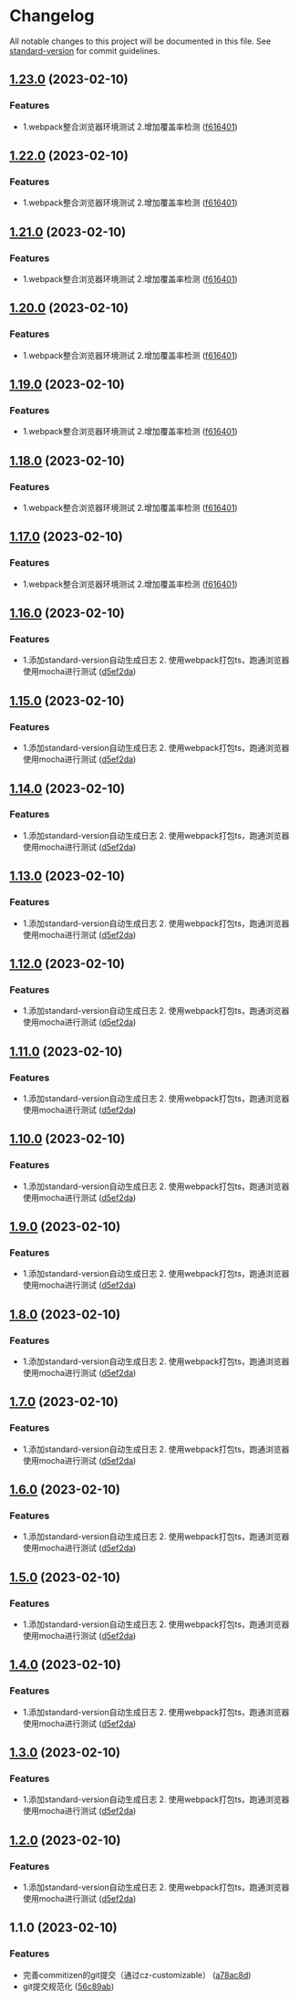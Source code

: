 # Changelog

All notable changes to this project will be documented in this file. See [standard-version](https://github.com/conventional-changelog/standard-version) for commit guidelines.

## [1.23.0](https://github.com/LPZ0058/vue2-study/compare/v1.9.0...v1.23.0) (2023-02-10)


### Features

* 1.webpack整合浏览器环境测试 2.增加覆盖率检测 ([f616401](https://github.com/LPZ0058/vue2-study/commit/f61640111748d22665d317a28b5b6f63f9b0b0a2))

## [1.22.0](https://github.com/LPZ0058/vue2-study/compare/v1.9.0...v1.22.0) (2023-02-10)


### Features

* 1.webpack整合浏览器环境测试 2.增加覆盖率检测 ([f616401](https://github.com/LPZ0058/vue2-study/commit/f61640111748d22665d317a28b5b6f63f9b0b0a2))

## [1.21.0](https://github.com/LPZ0058/vue2-study/compare/v1.9.0...v1.21.0) (2023-02-10)


### Features

* 1.webpack整合浏览器环境测试 2.增加覆盖率检测 ([f616401](https://github.com/LPZ0058/vue2-study/commit/f61640111748d22665d317a28b5b6f63f9b0b0a2))

## [1.20.0](https://github.com/LPZ0058/vue2-study/compare/v1.9.0...v1.20.0) (2023-02-10)


### Features

* 1.webpack整合浏览器环境测试 2.增加覆盖率检测 ([f616401](https://github.com/LPZ0058/vue2-study/commit/f61640111748d22665d317a28b5b6f63f9b0b0a2))

## [1.19.0](https://github.com/LPZ0058/vue2-study/compare/v1.9.0...v1.19.0) (2023-02-10)


### Features

* 1.webpack整合浏览器环境测试 2.增加覆盖率检测 ([f616401](https://github.com/LPZ0058/vue2-study/commit/f61640111748d22665d317a28b5b6f63f9b0b0a2))

## [1.18.0](https://github.com/LPZ0058/vue2-study/compare/v1.9.0...v1.18.0) (2023-02-10)


### Features

* 1.webpack整合浏览器环境测试 2.增加覆盖率检测 ([f616401](https://github.com/LPZ0058/vue2-study/commit/f61640111748d22665d317a28b5b6f63f9b0b0a2))

## [1.17.0](https://github.com/LPZ0058/vue2-study/compare/v1.9.0...v1.17.0) (2023-02-10)


### Features

* 1.webpack整合浏览器环境测试 2.增加覆盖率检测 ([f616401](https://github.com/LPZ0058/vue2-study/commit/f61640111748d22665d317a28b5b6f63f9b0b0a2))

## [1.16.0](https://github.com/LPZ0058/vue2-study/compare/v1.1.0...v1.16.0) (2023-02-10)


### Features

* 1.添加standard-version自动生成日志 2. 使用webpack打包ts，跑通浏览器使用mocha进行测试 ([d5ef2da](https://github.com/LPZ0058/vue2-study/commit/d5ef2dabde932cf0cd9c986e4c01e5bafa2011b9))

## [1.15.0](https://github.com/LPZ0058/vue2-study/compare/v1.1.0...v1.15.0) (2023-02-10)


### Features

* 1.添加standard-version自动生成日志 2. 使用webpack打包ts，跑通浏览器使用mocha进行测试 ([d5ef2da](https://github.com/LPZ0058/vue2-study/commit/d5ef2dabde932cf0cd9c986e4c01e5bafa2011b9))

## [1.14.0](https://github.com/LPZ0058/vue2-study/compare/v1.1.0...v1.14.0) (2023-02-10)


### Features

* 1.添加standard-version自动生成日志 2. 使用webpack打包ts，跑通浏览器使用mocha进行测试 ([d5ef2da](https://github.com/LPZ0058/vue2-study/commit/d5ef2dabde932cf0cd9c986e4c01e5bafa2011b9))

## [1.13.0](https://github.com/LPZ0058/vue2-study/compare/v1.1.0...v1.13.0) (2023-02-10)


### Features

* 1.添加standard-version自动生成日志 2. 使用webpack打包ts，跑通浏览器使用mocha进行测试 ([d5ef2da](https://github.com/LPZ0058/vue2-study/commit/d5ef2dabde932cf0cd9c986e4c01e5bafa2011b9))

## [1.12.0](https://github.com/LPZ0058/vue2-study/compare/v1.1.0...v1.12.0) (2023-02-10)


### Features

* 1.添加standard-version自动生成日志 2. 使用webpack打包ts，跑通浏览器使用mocha进行测试 ([d5ef2da](https://github.com/LPZ0058/vue2-study/commit/d5ef2dabde932cf0cd9c986e4c01e5bafa2011b9))

## [1.11.0](https://github.com/LPZ0058/vue2-study/compare/v1.1.0...v1.11.0) (2023-02-10)


### Features

* 1.添加standard-version自动生成日志 2. 使用webpack打包ts，跑通浏览器使用mocha进行测试 ([d5ef2da](https://github.com/LPZ0058/vue2-study/commit/d5ef2dabde932cf0cd9c986e4c01e5bafa2011b9))

## [1.10.0](https://github.com/LPZ0058/vue2-study/compare/v1.1.0...v1.10.0) (2023-02-10)


### Features

* 1.添加standard-version自动生成日志 2. 使用webpack打包ts，跑通浏览器使用mocha进行测试 ([d5ef2da](https://github.com/LPZ0058/vue2-study/commit/d5ef2dabde932cf0cd9c986e4c01e5bafa2011b9))

## [1.9.0](https://github.com/LPZ0058/vue2-study/compare/v1.1.0...v1.9.0) (2023-02-10)


### Features

* 1.添加standard-version自动生成日志 2. 使用webpack打包ts，跑通浏览器使用mocha进行测试 ([d5ef2da](https://github.com/LPZ0058/vue2-study/commit/d5ef2dabde932cf0cd9c986e4c01e5bafa2011b9))

## [1.8.0](https://github.com/LPZ0058/vue2-study/compare/v1.1.0...v1.8.0) (2023-02-10)


### Features

* 1.添加standard-version自动生成日志 2. 使用webpack打包ts，跑通浏览器使用mocha进行测试 ([d5ef2da](https://github.com/LPZ0058/vue2-study/commit/d5ef2dabde932cf0cd9c986e4c01e5bafa2011b9))

## [1.7.0](https://github.com/LPZ0058/vue2-study/compare/v1.1.0...v1.7.0) (2023-02-10)


### Features

* 1.添加standard-version自动生成日志 2. 使用webpack打包ts，跑通浏览器使用mocha进行测试 ([d5ef2da](https://github.com/LPZ0058/vue2-study/commit/d5ef2dabde932cf0cd9c986e4c01e5bafa2011b9))

## [1.6.0](https://github.com/LPZ0058/vue2-study/compare/v1.1.0...v1.6.0) (2023-02-10)


### Features

* 1.添加standard-version自动生成日志 2. 使用webpack打包ts，跑通浏览器使用mocha进行测试 ([d5ef2da](https://github.com/LPZ0058/vue2-study/commit/d5ef2dabde932cf0cd9c986e4c01e5bafa2011b9))

## [1.5.0](https://github.com/LPZ0058/vue2-study/compare/v1.1.0...v1.5.0) (2023-02-10)


### Features

* 1.添加standard-version自动生成日志 2. 使用webpack打包ts，跑通浏览器使用mocha进行测试 ([d5ef2da](https://github.com/LPZ0058/vue2-study/commit/d5ef2dabde932cf0cd9c986e4c01e5bafa2011b9))

## [1.4.0](https://github.com/LPZ0058/vue2-study/compare/v1.1.0...v1.4.0) (2023-02-10)


### Features

* 1.添加standard-version自动生成日志 2. 使用webpack打包ts，跑通浏览器使用mocha进行测试 ([d5ef2da](https://github.com/LPZ0058/vue2-study/commit/d5ef2dabde932cf0cd9c986e4c01e5bafa2011b9))

## [1.3.0](https://github.com/LPZ0058/vue2-study/compare/v1.1.0...v1.3.0) (2023-02-10)


### Features

* 1.添加standard-version自动生成日志 2. 使用webpack打包ts，跑通浏览器使用mocha进行测试 ([d5ef2da](https://github.com/LPZ0058/vue2-study/commit/d5ef2dabde932cf0cd9c986e4c01e5bafa2011b9))

## [1.2.0](https://github.com/LPZ0058/vue2-study/compare/v1.1.0...v1.2.0) (2023-02-10)


### Features

* 1.添加standard-version自动生成日志 2. 使用webpack打包ts，跑通浏览器使用mocha进行测试 ([d5ef2da](https://github.com/LPZ0058/vue2-study/commit/d5ef2dabde932cf0cd9c986e4c01e5bafa2011b9))

## 1.1.0 (2023-02-10)


### Features

* 完善commitizen的git提交（通过cz-customizable） ([a78ac8d](https://github.com/LPZ0058/vue2-study/commit/a78ac8d437d25dd66cac2f673105fb1dcb2c52d5))
* git提交规范化 ([56c89ab](https://github.com/LPZ0058/vue2-study/commit/56c89abf8bd059f19508fa058ee5a29a1e68c93a))
